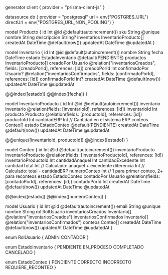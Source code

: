 generator client {
  provider = "prisma-client-js"
}

datasource db {
  provider = "postgresql"
  url      = env("POSTGRES_URL")
  directUrl = env("POSTGRES_URL_NON_POOLING")
}

model Producto {
  id          Int         @id @default(autoincrement())
  sku         String      @unique
  nombre      String
  descripcion String?
  inventarios InventarioProducto[]
  createdAt   DateTime    @default(now())
  updatedAt   DateTime    @updatedAt
}

model Inventario {
  id              Int       @id @default(autoincrement())
  nombre          String
  fecha           DateTime
  estado          EstadoInventario @default(PENDIENTE)
  productos       InventarioProducto[]
  creadoPor       Usuario   @relation("inventariosCreados", fields: [creadoPorId], references: [id])
  creadoPorId     Int
  confirmadoPor   Usuario?  @relation("inventariosConfirmados", fields: [confirmadoPorId], references: [id])
  confirmadoPorId Int?
  createdAt       DateTime  @default(now())
  updatedAt       DateTime  @updatedAt

  @@index([estado])
  @@index([fecha])
}

model InventarioProducto {
  id          Int       @id @default(autoincrement())
  inventario  Inventario @relation(fields: [inventarioId], references: [id])
  inventarioId Int
  producto    Producto  @relation(fields: [productoId], references: [id])
  productoId  Int
  cantidadERP Int      // Cantidad en el sistema ERP
  conteos     Conteo[]
  estado      EstadoConteo @default(PENDIENTE)
  createdAt   DateTime @default(now())
  updatedAt   DateTime @updatedAt

  @@unique([inventarioId, productoId])
  @@index([estado])
}

model Conteo {
  id                  Int               @id @default(autoincrement())
  inventarioProducto  InventarioProducto @relation(fields: [inventarioProductoId], references: [id])
  inventarioProductoId Int
  cantidadAnaquel     Int
  cantidadExcedente   Int
  cantidadTotal       Int              // Calculado: anaquel + excedente
  diferencia          Int              // Calculado: total - cantidadERP
  numeroConteo        Int              // 1 para primer conteo, 2+ para reconteos
  estado              EstadoConteo
  contadoPor         Usuario          @relation(fields: [contadoPorId], references: [id])
  contadoPorId       Int
  createdAt          DateTime         @default(now())
  updatedAt          DateTime         @updatedAt

  @@index([estado])
  @@index([numeroConteo])
}

model Usuario {
  id                      Int         @id @default(autoincrement())
  email                   String      @unique
  nombre                  String
  rol                     RolUsuario
  inventariosCreados     Inventario[] @relation("inventariosCreados")
  inventariosConfirmados Inventario[] @relation("inventariosConfirmados")
  conteos                Conteo[]
  createdAt              DateTime    @default(now())
  updatedAt              DateTime    @updatedAt
}

enum RolUsuario {
  ADMIN
  CONTADOR
}

enum EstadoInventario {
  PENDIENTE
  EN_PROCESO
  COMPLETADO
  CANCELADO
}

enum EstadoConteo {
  PENDIENTE
  CORRECTO
  INCORRECTO
  REQUIERE_RECONTEO
}